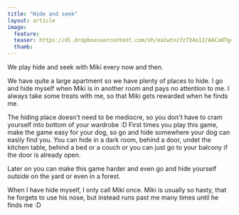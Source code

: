 ```yaml
---
title: "Hide and seek"
layout: article
image:
  feature:
  teaser: https://dl.dropboxusercontent.com/sh/ea1wtnz7z734o12/AACa8Tg4Ea6XmT_EJp3dL8S-a/muut/Picture%20coming%20soon.jpg
  thumb:
---
```


We play hide and seek with Miki every now and then.

We have quite a large apartment so we have plenty of places to hide. I go and hide myself when Miki is in another room and pays no attention to me. I always take some treats with me, so that Miki gets rewarded when he finds me.

The hiding place doesn't need to be mediocre, so you don't have to cram yourself into bottom of your wardrobe :D
First times you play this game, make the game easy for your dog, so go and hide somewhere your dog can easily find you. You can hide in a dark room, behind a door, undet the kitchen table, behind a bed or a couch or you can just go to your balcony if the door is already open.

Later on you can make this game harder and even go and hide yourself outside on the yard or even in a forest.

When I have hide myself, I only call Miki once. Miki is usually so hasty, that he forgets to use his nose, but instead runs past me many times until he finds me :D
